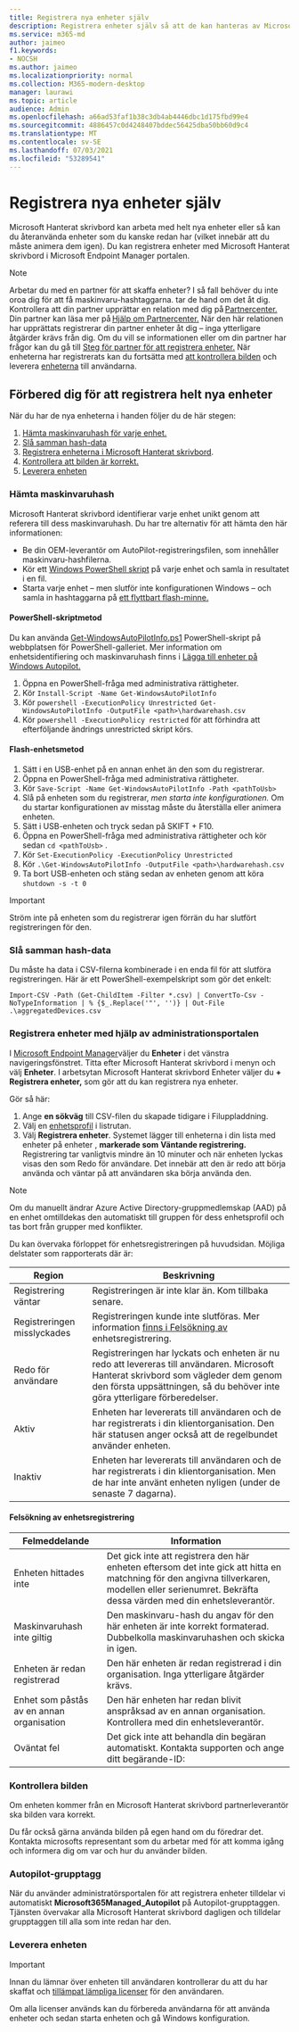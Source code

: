 ```yaml
---
title: Registrera nya enheter själv
description: Registrera enheter själv så att de kan hanteras av Microsoft Hanterat skrivbord
ms.service: m365-md
author: jaimeo
f1.keywords:
- NOCSH
ms.author: jaimeo
ms.localizationpriority: normal
ms.collection: M365-modern-desktop
manager: laurawi
ms.topic: article
audience: Admin
ms.openlocfilehash: a66ad53faf1b38c3db4ab4446dbc1d175fbd99e4
ms.sourcegitcommit: 4886457c0d4248407bddec56425dba50bb60d9c4
ms.translationtype: MT
ms.contentlocale: sv-SE
ms.lasthandoff: 07/03/2021
ms.locfileid: "53289541"
---
```

# <a name="register-new-devices-yourself"></a>Registrera nya enheter själv

Microsoft Hanterat skrivbord kan arbeta med helt nya enheter eller så kan du återanvända enheter som du kanske redan har (vilket innebär att du måste animera dem igen). Du kan registrera enheter med Microsoft Hanterat skrivbord i Microsoft Endpoint Manager portalen.

> [!NOTE]
> Arbetar du med en partner för att skaffa enheter? I så fall behöver du inte oroa dig för att få maskinvaru-hashtaggarna. tar de hand om det åt dig. Kontrollera att din partner upprättar en relation med dig på [Partnercenter.](https://partner.microsoft.com/dashboard) Din partner kan läsa mer på [Hjälp om Partnercenter.](/partner-center/request-a-relationship-with-a-customer) När den här relationen har upprättats registrerar din partner enheter åt dig – inga ytterligare åtgärder krävs från dig. Om du vill se informationen eller om din partner har frågor kan du gå till [Steg för partner för att registrera enheter.](register-devices-partner.md) När enheterna har registrerats kan du fortsätta med [att kontrollera bilden](#check-the-image) och leverera [enheterna](#deliver-the-device) till användarna.



## <a name="prepare-to-register-brand-new-devices"></a>Förbered dig för att registrera helt nya enheter


När du har de nya enheterna i handen följer du de här stegen:

1. [Hämta maskinvaruhash för varje enhet.](#obtain-the-hardware-hash)
2. [Slå samman hash-data](#merge-hash-data)
3. [Registrera enheterna i Microsoft Hanterat skrivbord](#register-devices-by-using-the-admin-portal).
4. [Kontrollera att bilden är korrekt.](#check-the-image)
5. [Leverera enheten](#deliver-the-device)

### <a name="obtain-the-hardware-hash"></a>Hämta maskinvaruhash

Microsoft Hanterat skrivbord identifierar varje enhet unikt genom att referera till dess maskinvaruhash. Du har tre alternativ för att hämta den här informationen:

- Be din OEM-leverantör om AutoPilot-registreringsfilen, som innehåller maskinvaru-hashfilerna.
- Kör ett [Windows PowerShell skript](#powershell-script-method) på varje enhet och samla in resultatet i en fil.
- Starta varje enhet – men slutför inte konfigurationen Windows – och samla in hashtaggarna på [ett flyttbart flash-minne.](#flash-drive-method)

#### <a name="powershell-script-method"></a>PowerShell-skriptmetod

Du kan använda [Get-WindowsAutoPilotInfo.ps1](https://www.powershellgallery.com/packages/Get-WindowsAutoPilotInfo) PowerShell-skript på webbplatsen för PowerShell-galleriet. Mer information om enhetsidentifiering och maskinvaruhash finns i [Lägga till enheter på Windows Autopilot.](/mem/autopilot/add-devices#device-identification)

1. Öppna en PowerShell-fråga med administrativa rättigheter.
2. Kör `Install-Script -Name Get-WindowsAutoPilotInfo`
3. Kör `powershell -ExecutionPolicy Unrestricted Get-WindowsAutoPilotInfo -OutputFile <path>\hardwarehash.csv`
4. Kör `powershell -ExecutionPolicy restricted` för att förhindra att efterföljande ändrings unrestricted skript körs.

#### <a name="flash-drive-method"></a>Flash-enhetsmetod

1. Sätt i en USB-enhet på en annan enhet än den som du registrerar.
2. Öppna en PowerShell-fråga med administrativa rättigheter.
3. Kör `Save-Script -Name Get-WindowsAutoPilotInfo -Path <pathToUsb>`
4. Slå på enheten som du registrerar, *men starta inte konfigurationen.* Om du startar konfigurationen av misstag måste du återställa eller animera enheten.
5. Sätt i USB-enheten och tryck sedan på SKIFT + F10.
6. Öppna en PowerShell-fråga med administrativa rättigheter och kör sedan `cd <pathToUsb>` .
7. Kör `Set-ExecutionPolicy -ExecutionPolicy Unrestricted`
8. Kör `.\Get-WindowsAutoPilotInfo -OutputFile <path>\hardwarehash.csv`
9. Ta bort USB-enheten och stäng sedan av enheten genom att köra `shutdown -s -t 0`

> [!IMPORTANT]
> Ström inte på enheten som du registrerar igen förrän du har slutfört registreringen för den. 

### <a name="merge-hash-data"></a>Slå samman hash-data

Du måste ha data i CSV-filerna kombinerade i en enda fil för att slutföra registreringen. Här är ett PowerShell-exempelskript som gör det enkelt:

`Import-CSV -Path (Get-ChildItem -Filter *.csv) | ConvertTo-Csv -NoTypeInformation | % {$_.Replace('"', '')} | Out-File .\aggregatedDevices.csv`

### <a name="register-devices-by-using-the-admin-portal"></a>Registrera enheter med hjälp av administrationsportalen

I [Microsoft Endpoint Manager](https://endpoint.microsoft.com/)väljer du **Enheter** i det vänstra navigeringsfönstret. Titta efter Microsoft Hanterat skrivbord i menyn och välj **Enheter**. I arbetsytan Microsoft Hanterat skrivbord Enheter väljer du **+ Registrera enheter,** som gör att du kan registrera nya enheter.

<!-- [![Fly-in after selecting Register devices, listing devices with columns for assigned users, serial number, status, last-seen date, and age](../../media/new-registration-ui.png)](../../media/new-registration-ui.png) -->

<!--Registering any existing devices with Managed Desktop will completely re-image them; make sure you've backed up any important data prior to starting the registration process.-->

Gör så här:

1. Ange **en sökväg** till CSV-filen du skapade tidigare i Filuppladdning.
2. Välj en [enhetsprofil](../service-description/profiles.md) i listrutan.
3. Välj **Registrera enheter**. Systemet lägger till enheterna i din lista med enheter på enheter , **markerade som** **Väntande registrering.** Registrering tar vanligtvis mindre än 10 minuter och  när enheten lyckas visas den som Redo för användare. Det innebär att den är redo att börja använda och väntar på att användaren ska börja använda den.

> [!NOTE]
> Om du manuellt ändrar Azure Active Directory-gruppmedlemskap (AAD) på en enhet omtilldekas den automatiskt till gruppen för dess enhetsprofil och tas bort från grupper med konflikter.

Du kan övervaka förloppet för enhetsregistreringen på huvudsidan. Möjliga delstater som rapporterats där är:

| Region | Beskrivning |
|---------------|-------------|
| Registrering väntar | Registreringen är inte klar än. Kom tillbaka senare. |
| Registreringen misslyckades | Registreringen kunde inte slutföras. Mer information [finns i Felsökning av](#troubleshooting-device-registration) enhetsregistrering. |
| Redo för användare | Registreringen har lyckats och enheten är nu redo att levereras till användaren. Microsoft Hanterat skrivbord som vägleder dem genom den första uppsättningen, så du behöver inte göra ytterligare förberedelser. |
| Aktiv | Enheten har levererats till användaren och de har registrerats i din klientorganisation. Den här statusen anger också att de regelbundet använder enheten. |
| Inaktiv | Enheten har levererats till användaren och de har registrerats i din klientorganisation. Men de har inte använt enheten nyligen (under de senaste 7 dagarna).  | 

#### <a name="troubleshooting-device-registration"></a>Felsökning av enhetsregistrering

| Felmeddelande | Information |
|---------------|-------------|
| Enheten hittades inte | Det gick inte att registrera den här enheten eftersom det inte gick att hitta en matchning för den angivna tillverkaren, modellen eller serienumret. Bekräfta dessa värden med din enhetsleverantör. |
| Maskinvaruhash inte giltig | Den maskinvaru-hash du angav för den här enheten är inte korrekt formaterad. Dubbelkolla maskinvaruhashen och skicka in igen. |
| Enheten är redan registrerad | Den här enheten är redan registrerad i din organisation. Inga ytterligare åtgärder krävs. |
| Enhet som påstås av en annan organisation | Den här enheten har redan blivit anspråksad av en annan organisation. Kontrollera med din enhetsleverantör. |
| Oväntat fel | Det gick inte att behandla din begäran automatiskt. Kontakta supporten och ange ditt begärande-ID: <requestId> |

### <a name="check-the-image"></a>Kontrollera bilden

Om enheten kommer från en Microsoft Hanterat skrivbord partnerleverantör ska bilden vara korrekt.

Du får också gärna använda bilden på egen hand om du föredrar det. Kontakta microsofts representant som du arbetar med för att komma igång och informera dig om var och hur du använder bilden.

### <a name="autopilot-group-tag"></a>Autopilot-grupptagg

När du använder administratörsportalen för att registrera enheter tilldelar vi automatiskt **Microsoft365Managed_Autopilot** på Autopilot-grupptaggen.
Tjänsten övervakar alla Microsoft Hanterat skrivbord dagligen och tilldelar grupptaggen till alla som inte redan har den.

### <a name="deliver-the-device"></a>Leverera enheten

> [!IMPORTANT]
> Innan du lämnar över enheten till användaren kontrollerar du att du har skaffat och [tillämpat lämpliga licenser](../get-ready/prerequisites.md) för den användaren.

Om alla licenser används kan [](get-started-devices.md)du förbereda användarna för att använda enheter och sedan starta enheten och gå Windows konfiguration.
